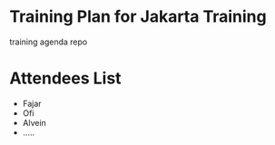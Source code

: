 # Training Plan for Jakarta Training
training agenda repo

# Attendees List

- Fajar
- Ofi
- Alvein
- .....
